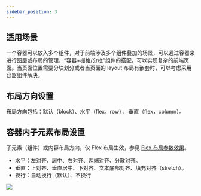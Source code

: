 ```yaml
---
sidebar_position: 3
---
```


## 适用场景
一个容器可以放入多个组件，对于前端涉及多个组件叠加的场景，可以通过容器来进行图层或布局的管理，“容器+栅格/分栏”组件的搭配，可以实现复杂的前端页面。当页面位置需要分块划分或者当页面的 layout 布局有嵌套时，可以考虑采用容器组件解决。




## 布局方向设置
布局方向包括：默认（block）、水平（flex，row）， 垂直（flex，column）。

## 容器内子元素布局设置
子元素（组件）或内容布局方向，仅 Flex 布局生效，参见 [Flex 布局参数效果](http://www.ruanyifeng.com/blog/2015/07/flex-grammar.html )。
- 水平：左对齐、居中、右对齐、两端对齐、分散对齐。
- 垂直：上对齐、垂直居中、下对齐、文本底部对齐、填充对齐（stretch）。
- 换行：自动换行（默认）、不换行

![](https://main.qcloudimg.com/raw/f67eb0211bbe34c43a9d0f434c98c485.png) 

